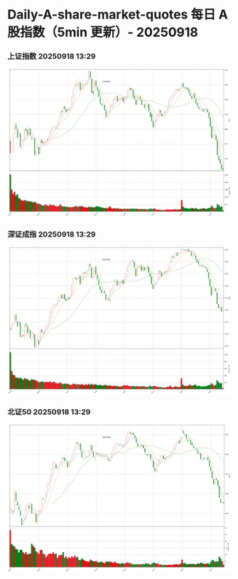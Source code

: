 
# Daily-A-share-market-quotes 每日 A 股指数（5min 更新）- 20250918

### 上证指数 20250918 13:29
![](./fig/2025/9/20250918-sh000001.png)

### 深证成指 20250918 13:29
![](./fig/2025/9/20250918-sz399001.png)

### 北证50 20250918 13:29
![](./fig/2025/9/20250918-bj899050.png)
